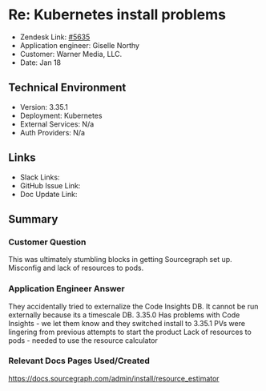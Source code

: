 
# Re: Kubernetes install problems <!-- Ticket Title  Hint: include keywords to make it searchable -->

- Zendesk Link: [#5635](https://sourcegraph.zendesk.com/agent/tickets/5635)
- Application engineer: Giselle Northy
- Customer: Warner Media, LLC. <!-- Redact if this contains personally identifying information -->
- Date: Jan 18

<!-- Data populated from integration, speak to Ben Gordon or Michael Bali if not working -->
<!-- During Internal team trial, fill missing data manually (we are waiting for all data to sync) -->

## Technical Environment
- Version: ​3.35.1
- Deployment: Kubernetes
- External Services: N/a
- Auth Providers: N/a


## Links
<!-- Data for application engineer manual entry -->
- Slack Links:
- GitHub Issue Link:
- Doc Update Link:

## Summary
### Customer Question

This was ultimately stumbling blocks in getting Sourcegraph set up. Misconfig and lack of resources to pods.

### Application Engineer Answer

They accidentally tried to externalize the Code Insights DB. It cannot be run externally because its a timescale DB.
3.35.0 Has problems with Code Insights - we let them know and they switched install to 3.35.1
PVs were lingering from previous attempts to start the product
Lack of resources to pods - needed to use the resource calculator


### Relevant Docs Pages Used/Created

https://docs.sourcegraph.com/admin/install/resource_estimator

<!-- Once complete, upload a copy to https://github.com/sourcegraph/support-tools-internal/tree/main/resolved-tickets as a .md file -->
<!-- Name the file 5635.md -->
